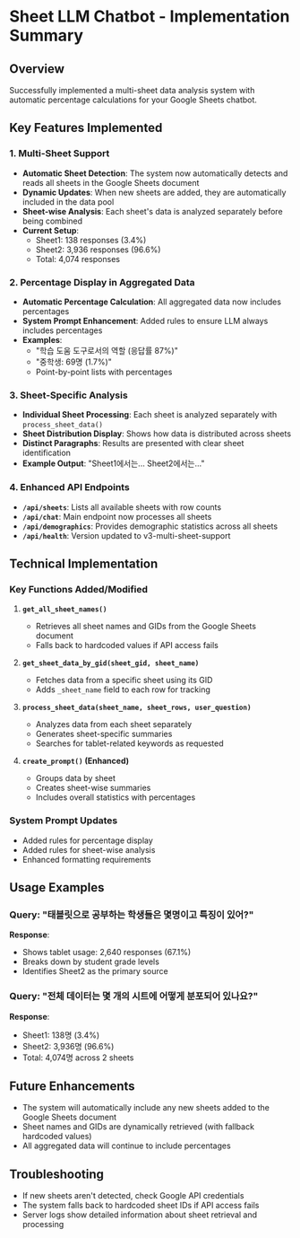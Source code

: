 # Sheet LLM Chatbot - Implementation Summary

## Overview
Successfully implemented a multi-sheet data analysis system with automatic percentage calculations for your Google Sheets chatbot.

## Key Features Implemented

### 1. Multi-Sheet Support
- **Automatic Sheet Detection**: The system now automatically detects and reads all sheets in the Google Sheets document
- **Dynamic Updates**: When new sheets are added, they are automatically included in the data pool
- **Sheet-wise Analysis**: Each sheet's data is analyzed separately before being combined
- **Current Setup**: 
  - Sheet1: 138 responses (3.4%)
  - Sheet2: 3,936 responses (96.6%)
  - Total: 4,074 responses

### 2. Percentage Display in Aggregated Data
- **Automatic Percentage Calculation**: All aggregated data now includes percentages
- **System Prompt Enhancement**: Added rules to ensure LLM always includes percentages
- **Examples**:
  - "학습 도움 도구로서의 역할 (응답률 87%)"
  - "중학생: 69명 (1.7%)"
  - Point-by-point lists with percentages

### 3. Sheet-Specific Analysis
- **Individual Sheet Processing**: Each sheet is analyzed separately with `process_sheet_data()`
- **Sheet Distribution Display**: Shows how data is distributed across sheets
- **Distinct Paragraphs**: Results are presented with clear sheet identification
- **Example Output**: "Sheet1에서는... Sheet2에서는..."

### 4. Enhanced API Endpoints
- **`/api/sheets`**: Lists all available sheets with row counts
- **`/api/chat`**: Main endpoint now processes all sheets
- **`/api/demographics`**: Provides demographic statistics across all sheets
- **`/api/health`**: Version updated to v3-multi-sheet-support

## Technical Implementation

### Key Functions Added/Modified

1. **`get_all_sheet_names()`**
   - Retrieves all sheet names and GIDs from the Google Sheets document
   - Falls back to hardcoded values if API access fails

2. **`get_sheet_data_by_gid(sheet_gid, sheet_name)`**
   - Fetches data from a specific sheet using its GID
   - Adds `_sheet_name` field to each row for tracking

3. **`process_sheet_data(sheet_name, sheet_rows, user_question)`**
   - Analyzes data from each sheet separately
   - Generates sheet-specific summaries
   - Searches for tablet-related keywords as requested

4. **`create_prompt()` (Enhanced)**
   - Groups data by sheet
   - Creates sheet-wise summaries
   - Includes overall statistics with percentages

### System Prompt Updates
- Added rules for percentage display
- Added rules for sheet-wise analysis
- Enhanced formatting requirements

## Usage Examples

### Query: "태블릿으로 공부하는 학생들은 몇명이고 특징이 있어?"
**Response**: 
- Shows tablet usage: 2,640 responses (67.1%)
- Breaks down by student grade levels
- Identifies Sheet2 as the primary source

### Query: "전체 데이터는 몇 개의 시트에 어떻게 분포되어 있나요?"
**Response**:
- Sheet1: 138명 (3.4%)
- Sheet2: 3,936명 (96.6%)
- Total: 4,074명 across 2 sheets

## Future Enhancements
- The system will automatically include any new sheets added to the Google Sheets document
- Sheet names and GIDs are dynamically retrieved (with fallback hardcoded values)
- All aggregated data will continue to include percentages

## Troubleshooting
- If new sheets aren't detected, check Google API credentials
- The system falls back to hardcoded sheet IDs if API access fails
- Server logs show detailed information about sheet retrieval and processing
